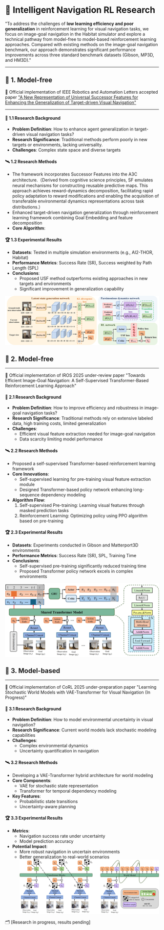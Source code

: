# 🤖 Intelligent Navigation RL Research  

"To address the challenges of **low learning efficiency and poor generalization** in reinforcement learning for visual navigation tasks, we focus on image-goal navigation in the Habitat simulator and explore a technical pathway from model-free to model-based reinforcement learning approaches. Compared with existing methods on the image-goal navigation benchmark, our approach demonstrates significant performance improvements across three standard benchmark datasets (Gibson, MP3D, and HM3D)."

---  

## 🚀 1. Model-free

🙌 Official implementation of IEEE Robotics and Automation Letters accepted paper ["A New Representation of Universal Successor Features for Enhancing the Generalization of Target-driven Visual Navigation"](https://ieeexplore.ieee.org/document/10623277)

---  
#### 🍔 1.1 Research Background 
- **Problem Definition**: How to enhance agent generalization in target-driven visual navigation tasks?  
- **Research Significance**: Traditional methods perform poorly in new targets or environments, lacking universality.  
- **Challenges**: Complex state space and diverse targets  

#### 🛰️ 1.2 Research Methods  
- The framework incorporates Successor Features into the A3C architecture.（Derived from cognitive science principles, SF emulates neural mechanisms for constructing reusable predictive maps. This approach achieves reward-dynamics decomposition, facilitating rapid policy adaptation to reward modifications and enabling the acquisition of transferable environmental dynamics representations across task distributions.） 
- Enhanced target-driven navigation generalization through reinforcement learning framework combining Goal Embedding and feature decomposition  
- **Core Algorithm**:  
 

#### 🏆 1.3 Experimental Results  
- **Datasets**: Tested in multiple simulation environments (e.g., AI2-THOR, Habitat)  
- **Performance Metrics**: Success Rate (SR), Success weighted by Path Length (SPL)  
- **Conclusions**:  
  - Proposed USF method outperforms existing approaches in new targets and environments  
  - Significant improvement in generalization capability  

![Example Image](Train/figs/SF.jpg)  

## 🚀 2. Model-free
---  
🙌 Official implementation of IROS 2025 under-review paper "Towards Efficient Image-Goal Navigation: A Self-Supervised Transformer-Based Reinforcement Learning Approach"

#### 🍔 2.1 Research Background 
- **Problem Definition**: How to improve efficiency and robustness in image-goal navigation tasks?  
- **Research Significance**: Traditional methods rely on extensive labeled data, high training costs, limited generalization  
- **Challenges**:  
  - Efficient visual feature extraction needed for image-goal navigation  
  - Data scarcity limiting model performance  

#### 🛰️ 2.2 Research Methods  
- Proposed a self-supervised Transformer-based reinforcement learning framework  
- **Core Innovations**:  
  - Self-supervised learning for pre-training visual feature extraction module  
  - Designed Transformer-based policy network enhancing long-sequence dependency modeling  
- **Algorithm Flow**:  
  1. Self-supervised Pre-training: Learning visual features through masked prediction tasks  
  2. Reinforcement Learning: Optimizing policy using PPO algorithm based on pre-training  

#### 🏆 2.3 Experimental Results  
- **Datasets**: Experiments conducted in Gibson and Matterport3D environments  
- **Performance Metrics**: Success Rate (SR), SPL, Training Time  
- **Conclusions**:  
  - Self-supervised pre-training significantly reduced training time  
  - Proposed Transformer policy network excels in complex environments  

![Example Image](Train/figs/Masked.jpg)  

## 🚀 3. Model-based
---  

🙌 Official implementation of CoRL 2025 under-preparation paper "Learning Stochastic World Models with VAE-Transformer for Visual Navigation (In Progress)"

#### 🍔 3.1 Research Background  
- **Problem Definition**: How to model environmental uncertainty in visual navigation?  
- **Research Significance**: Current world models lack stochastic modeling capabilities  
- **Challenges**:  
  - Complex environmental dynamics  
  - Uncertainty quantification in navigation  

#### 🛰️ 3.2 Research Methods   
- Developing a VAE-Transformer hybrid architecture for world modeling  
- **Core Components**:  
  - VAE for stochastic state representation  
  - Transformer for temporal dependency modeling  
- **Key Features**:  
  - Probabilistic state transitions  
  - Uncertainty-aware planning  

#### 🏆 3.3 Experimental Results  
- **Metrics**:  
  - Navigation success rate under uncertainty  
  - Model prediction accuracy  
- **Potential Impact**:  
  - More robust navigation in uncertain environments  
  - Better generalization to real-world scenarios
![Example Image](Train/figs/Network.jpg)  

🗂️ [Research in progress, results pending]
